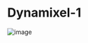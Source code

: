 # Dynamixel-1

![image](https://github.com/user-attachments/assets/2f0f1991-c66a-47b0-ae40-f21d930dcfb8)
